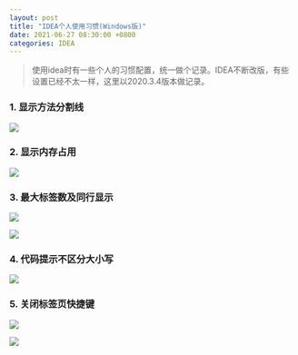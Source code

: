 ```yaml
---
layout: post
title: "IDEA个人使用习惯(Windows版)"
date: 2021-06-27 08:30:00 +0800
categories: IDEA
---
```




> 使用idea时有一些个人的习惯配置，统一做个记录。IDEA不断改版，有些设置已经不太一样，这里以2020.3.4版本做记录。



### 1. 显示方法分割线

![](https://gitee.com/luckyfor7/images/raw/master/img/%E6%98%BE%E7%A4%BA%E6%96%B9%E6%B3%95%E5%88%86%E5%89%B2%E7%BA%BF.png)



### 2. 显示内存占用

![](https://gitee.com/luckyfor7/images/raw/master/img/%E6%98%BE%E7%A4%BA%E5%8D%A0%E7%94%A8%E5%86%85%E5%AD%98.png)



### 3. 最大标签数及同行显示

![](https://gitee.com/luckyfor7/images/raw/master/img/%E6%9C%80%E5%A4%A7%E6%A0%87%E7%AD%BE%E6%95%B0.png)

![](https://gitee.com/luckyfor7/images/raw/master/img/%E5%8F%96%E6%B6%88%E5%9C%A8%E4%B8%80%E8%A1%8C%E6%98%BE%E7%A4%BA.png)



### 4. 代码提示不区分大小写

![](https://gitee.com/luckyfor7/images/raw/master/img/%E4%BB%A3%E7%A0%81%E6%8F%90%E7%A4%BA%E4%B8%8D%E5%8C%BA%E5%88%86%E5%A4%A7%E5%B0%8F%E5%86%99.png)



### 5. 关闭标签页快捷键

![](https://gitee.com/luckyfor7/images/raw/master/img/%E9%BB%98%E8%AE%A4%E5%85%B3%E9%97%AD%E6%A0%87%E7%AD%BE%E9%A1%B5.png)

![](https://gitee.com/luckyfor7/images/raw/master/img/%E5%85%B3%E9%97%AD%E6%A0%87%E7%AD%BE%E9%A1%B5%E7%9A%84%E5%BF%AB%E6%8D%B7%E9%94%AE.png)

